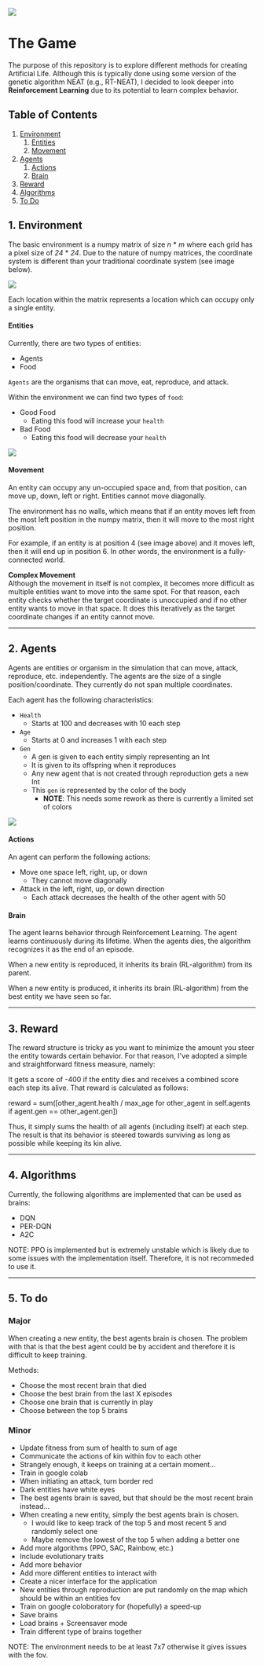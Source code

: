![](images/logo.png)


# The Game

The purpose of this repository is to explore different methods for creating Artificial Life.
Although this is typically done using some version of the genetic algorithm NEAT (e.g., 
RT-NEAT), I decided to look deeper into **Reinforcement Learning** due to its potential to learn
complex behavior. 

## Table of Contents  
<!--ts-->
   1. [Environment](#env)
        1. [Entities](#env-entities)
        2. [Movement](#env-movement)
   2. [Agents](#agents)
        1. [Actions](#agents-actions)
        2. [Brain](#agents-brain)
   3. [Reward](#reward)
   4. [Algorithms](#algorithms)
   100. [To Do](#todo)
<!--te-->

<a name="env"/></a>
## 1. Environment

The basic environment is a numpy matrix of size *n* * *m* where each grid has a pixel size of *24* * *24*.
Due to the nature of numpy matrices, the coordinate system is different than your traditional coordinate system 
(see image below).

![](images/numpy_array.png?raw=true)

Each location within the matrix represents a location which can occupy only a single entity. 

<a name="env-entities"/></a>
#### Entities

Currently, there are two types of entities:
* Agents
* Food

`Agents` are the organisms that can move, eat, reproduce, and attack. 

Within the environment we can find two types of `food`:
* Good Food
    * Eating this food will increase your `health`
* Bad Food  
    * Eating this food will decrease your `health`
    
    
![](images/game.png)

<a name="env-movement"/></a>
#### Movement

An entity can occupy any un-occupied space and, from that position, can move up, down, left or right. 
Entities cannot move diagonally. 

The environment has no walls, which means that if an entity moves left from the most left 
position in the numpy matrix, then it will move to the most right position. 

For example, if an entity is at position 4 (see image above) and it moves left, then it will
end up in position 6. In other words, the environment is a fully-connected world.  

**Complex Movement**  
Although the movement in itself is not complex, it becomes more difficult as multiple
entities want to move into the same spot. For that reason, each entity checks 
whether the target coordinate is unoccupied and if no other entity wants to move in that space. 
It does this iteratively as the target coordinate changes if an entity cannot move.    

---

<a name="agents"/></a>
##  2. Agents

Agents are entities or organism in the simulation that can move, attack, reproduce, 
etc. independently. The agents are the size of a single position/coordinate. They currently do not span multiple
coordinates. 

Each agent has the following characteristics:
* `Health`
    * Starts at 100 and decreases with 10 each step
* `Age`
    * Starts at 0 and increases 1 with each step  
* `Gen`
    * A gen is given to each entity simply representing an Int
    * It is given to its offspring when it reproduces
    * Any new agent that is not created through reproduction gets a new Int
    * This `gen` is represented by the color of the body
        * **NOTE**: This needs some rework as there is currently a limited set of colors    
    
![](images/agent.png)

<a name="agents-actions"/></a>
#### Actions

An agent can perform the following actions:
* Move one space left, right, up, or down
    * They cannot move diagonally 
* Attack in the left, right, up, or down direction
    * Each attack decreases the health of the other agent with 50 


<a name="agents-brain"/></a>
#### Brain

The agent learns behavior through Reinforcement Learning. The agent learns continuously
during its lifetime. When the agents dies, the algorithm recognizes it as the end of an 
episode. 

When a new entity is reproduced, it inherits its brain (RL-algorithm) from its parent. 

When a new entity is produced, it inherits its brain (RL-algorithm) from the best
entity we have seen so far. 

---

<a name="reward"/></a>
##  3. Reward

The reward structure is tricky as you want to minimize the amount you steer
the entity towards certain behavior. For that reason, I've adopted a simple and 
straightforward fitness measure, namely: 

It gets a score of -400 if the entity dies and receives a combined score
each step its alive. That reward is calculated as follows: 

reward = sum([other_agent.health / max_age for other_agent in self.agents if agent.gen == other_agent.gen])

Thus, it simply sums the health of all agents (including itself) at each step. 
The result is that its behavior is steered towards surviving as long as possible
while keeping its kin alive.   

---

<a name="algorithms"/></a>
## 4. Algorithms

Currently, the following algorithms are implemented that can be used as brains:
* DQN
* PER-DQN
* A2C

NOTE: PPO is implemented but is extremely unstable which is likely due to some 
issues with the implementation itself. Therefore, it is not recommeded to use it.  

---

<a name="todo"/></a>
## 5. To do

### Major
When creating a new entity, the best agents brain is chosen. The problem with that is that the
best agent could be by accident and therefore it is difficult to keep training. 

Methods:
* Choose the most recent brain that died
* Choose the best brain from the last X episodes
* Choose one brain that is currently in play
* Choose between the top 5 brains

### Minor
* Update fitness from sum of health to sum of age
* Communicate the actions of kin within fov to each other
* Strangely enough, it keeps on training at a certain moment...
* Train in google colab
* When initiating an attack, turn border red
* Dark entities have white eyes
* The best agents brain is saved, but that should be the most recent brain instead...
* When creating a new entity, simply the best agents brain is chosen.
    * I would like to keep track of the top 5 and most recent 5 and randomly select one
    * Maybe remove the lowest of the top 5 when adding a better one
* Add more algorithms (PPO, SAC, Rainbow, etc.)
* Include evolutionary traits
* Add more behavior
* Add more different entities to interact with 
* Create a nicer interface for the application 
* New entities through reproduction are put randomly on the map 
which should be within an entities fov
* Train on google coloboratory for (hopefully) a speed-up
* Save brains
* Load brains + Screensaver mode 
* Train different type of brains together

NOTE: The environment needs to be at least 7x7 otherwise it gives issues with
the fov. 


<!---
Font logo: https://www.1001fonts.com/fff-forward-font.html
-->